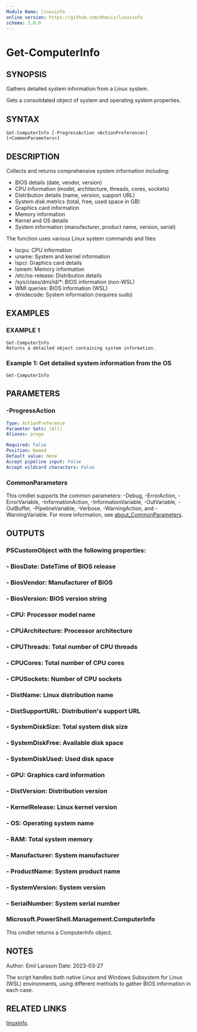 ```yaml
---
Module Name: linuxinfo
online version: https://github.com/ehmiiz/linuxinfo
schema: 2.0.0
---
```


# Get-ComputerInfo

## SYNOPSIS
Gathers detailed system information from a Linux system.

Gets a consolidated object of system and operating system properties.

## SYNTAX

```
Get-ComputerInfo [-ProgressAction <ActionPreference>] [<CommonParameters>]
```

## DESCRIPTION
Collects and returns comprehensive system information including:
- BIOS details (date, vendor, version)
- CPU information (model, architecture, threads, cores, sockets)
- Distribution details (name, version, support URL)
- System disk metrics (total, free, used space in GB)
- Graphics card information
- Memory information
- Kernel and OS details
- System information (manufacturer, product name, version, serial)

The function uses various Linux system commands and files:
- lscpu: CPU information
- uname: System and kernel information
- lspci: Graphics card details
- lsmem: Memory information
- /etc/os-release: Distribution details
- /sys/class/dmi/id/*: BIOS information (non-WSL)
- WMI queries: BIOS information (WSL)
- dmidecode: System information (requires sudo)


## EXAMPLES

### EXAMPLE 1
```
Get-ComputerInfo
Returns a detailed object containing system information.
```

### Example 1: Get detailed system information from the OS
```
Get-ComputerInfo
```


## PARAMETERS

### -ProgressAction

```yaml
Type: ActionPreference
Parameter Sets: (All)
Aliases: proga

Required: False
Position: Named
Default value: None
Accept pipeline input: False
Accept wildcard characters: False
```

### CommonParameters
This cmdlet supports the common parameters: -Debug, -ErrorAction, -ErrorVariable, -InformationAction, -InformationVariable, -OutVariable, -OutBuffer, -PipelineVariable, -Verbose, -WarningAction, and -WarningVariable. For more information, see [about_CommonParameters](http://go.microsoft.com/fwlink/?LinkID=113216).


## OUTPUTS

### PSCustomObject with the following properties:
### - BiosDate: DateTime of BIOS release
### - BiosVendor: Manufacturer of BIOS
### - BiosVersion: BIOS version string
### - CPU: Processor model name
### - CPUArchitecture: Processor architecture
### - CPUThreads: Total number of CPU threads
### - CPUCores: Total number of CPU cores
### - CPUSockets: Number of CPU sockets
### - DistName: Linux distribution name
### - DistSupportURL: Distribution's support URL
### - SystemDiskSize: Total system disk size
### - SystemDiskFree: Available disk space
### - SystemDiskUsed: Used disk space
### - GPU: Graphics card information
### - DistVersion: Distribution version
### - KernelRelease: Linux kernel version
### - OS: Operating system name
### - RAM: Total system memory
### - Manufacturer: System manufacturer
### - ProductName: System product name
### - SystemVersion: System version
### - SerialNumber: System serial number
### Microsoft.PowerShell.Management.ComputerInfo
This cmdlet returns a ComputerInfo object.

## NOTES
Author: Emil Larsson
Date: 2023-03-27

The script handles both native Linux and Windows Subsystem for Linux (WSL) environments,
using different methods to gather BIOS information in each case.


## RELATED LINKS

[linuxinfo](https://github.com/ehmiiz/linuxinfo).